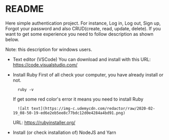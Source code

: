 # README

Here simple authentication project. 
For instance, Log in, Log out, Sign up, Forgot your password and also CRUD(create, read, update, delete).
If you want to get some experience you need to follow description as shown below.

Note: this description for windows users.

* Text editor (VSCode)
    You can download and install with this URL: https://code.visualstudio.com/

* Install Ruby
    First of all check your computer, you have already install or not.

        ruby -v

    If get some red color's error it means you need to install Ruby
        
        ![alt text](https://img-c.udemycdn.com/redactor/raw/2020-02-19_08-50-19-ed6e2eb5ee8c77bdc12d0e4284a4bd91.png)

    URL: https://rubyinstaller.org/

        

* Install (or check installation of) NodeJS and Yarn